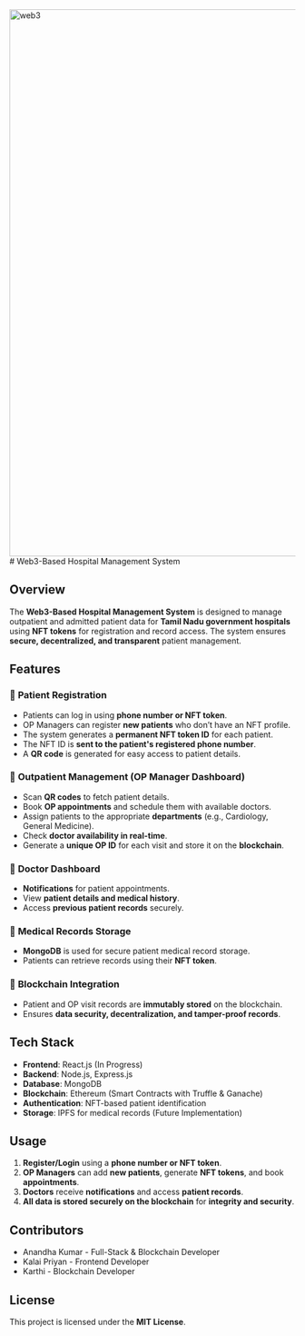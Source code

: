 <img width="1889" height="963" alt="web3" src="https://github.com/user-attachments/assets/43712ab8-1a6e-446e-822a-2cc2b597df65" />
# Web3-Based Hospital Management System

## Overview
The **Web3-Based Hospital Management System** is designed to manage outpatient and admitted patient data for **Tamil Nadu government hospitals** using **NFT tokens** for registration and record access. The system ensures **secure, decentralized, and transparent** patient management.

## Features
### 🔹 **Patient Registration**
- Patients can log in using **phone number or NFT token**.
- OP Managers can register **new patients** who don’t have an NFT profile.
- The system generates a **permanent NFT token ID** for each patient.
- The NFT ID is **sent to the patient's registered phone number**.
- A **QR code** is generated for easy access to patient details.

### 🔹 **Outpatient Management (OP Manager Dashboard)**
- Scan **QR codes** to fetch patient details.
- Book **OP appointments** and schedule them with available doctors.
- Assign patients to the appropriate **departments** (e.g., Cardiology, General Medicine).
- Check **doctor availability in real-time**.
- Generate a **unique OP ID** for each visit and store it on the **blockchain**.

### 🔹 **Doctor Dashboard**
- **Notifications** for patient appointments.
- View **patient details and medical history**.
- Access **previous patient records** securely.

### 🔹 **Medical Records Storage**
- **MongoDB** is used for secure patient medical record storage.
- Patients can retrieve records using their **NFT token**.

### 🔹 **Blockchain Integration**
- Patient and OP visit records are **immutably stored** on the blockchain.
- Ensures **data security, decentralization, and tamper-proof records**.

## Tech Stack
- **Frontend**: React.js (In Progress)
- **Backend**: Node.js, Express.js
- **Database**: MongoDB
- **Blockchain**: Ethereum (Smart Contracts with Truffle & Ganache)
- **Authentication**: NFT-based patient identification
- **Storage**: IPFS for medical records (Future Implementation)

## Usage
1. **Register/Login** using a **phone number or NFT token**.
2. **OP Managers** can add **new patients**, generate **NFT tokens**, and book **appointments**.
3. **Doctors** receive **notifications** and access **patient records**.
4. **All data is stored securely on the blockchain** for **integrity and security**.

## Contributors
- Anandha Kumar - Full-Stack & Blockchain Developer
- Kalai Priyan - Frontend Developer
- Karthi - Blockchain Developer

## License
This project is licensed under the **MIT License**.
